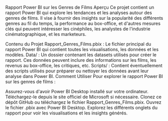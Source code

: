 Rapport Power BI sur les Genres de Films
Aperçu
Ce projet contient un rapport Power BI qui explore les tendances et les analyses autour des genres de films. Il vise à fournir des insights sur la popularité des différents genres au fil du temps, la performance au box-office, et d'autres mesures clés qui peuvent intéresser les cinéphiles, les analystes de l'industrie cinématographique, et les marketeurs.

Contenu du Projet
Rapport_Genres_Films.pbix : Le fichier principal du rapport Power BI qui contient toutes les visualisations, les données et les modèles.
Data/ : Un dossier contenant les datasets utilisés pour créer le rapport. Ces données peuvent inclure des informations sur les films, les revenus au box-office, les critiques, etc.
Scripts/ : Contient éventuellement des scripts utilisés pour préparer ou nettoyer les données avant leur analyse dans Power BI.
Comment Utiliser
Pour explorer le rapport Power BI sur les genres de films :

Assurez-vous d'avoir Power BI Desktop installé sur votre ordinateur. Téléchargez-le depuis le site officiel de Microsoft si nécessaire.
Clonez ce dépôt GitHub ou téléchargez le fichier Rapport_Genres_Films.pbix.
Ouvrez le fichier .pbix avec Power BI Desktop.
Explorez les différents onglets du rapport pour voir les visualisations et les insights générés.
